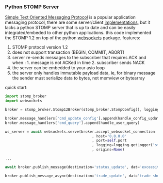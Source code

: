 
### Python STOMP Server

[Simple Text Oriented Messaging Protocol](https://en.wikipedia.org/wiki/Streaming_Text_Oriented_Messaging_Protocol) is a popular application messaging protocol, there are some server/client [implementations](https://stomp.github.io/implementations.html), but it lacks a python STOMP server that is up to date and can be easily integrated/embeded to other python applications.
this code implemented the STOMP 1.2 on top of the python [websockets](https://github.com/python-websockets) package. features:

1. STOMP protocol version 1.2
2. does not support transaction (BEGIN, COMMIT, ABORT)
3. server re-sends messages to the subscriber that requires ACK and when : 1. message is not ACKed in time 2. subscriber sends NACK
4. the server can be embedded to your asio loop
5. the server only handles immutable payload data, ie, for binary message the sender must serialize data to bytes, not memview or bytearray


quick start:
```python
import stomp_broker
import websockets

broker = stomp_broker.Stomp12Broker(stomp_broker.StompConfig(), logging.getLogger('stomp'), asyncio.get_running_loop())

broker.message_handlers['cmd_update_config'].append(handle_config_update)
broker.message_handlers['cmd_query'].append(handle_user_query)

ws_server = await websockets.serve(broker.accept_websocket_connection
                                        , host='0.0.0.0'
                                        , port=self.port
                                        , logging=logging.getLogger('stomp')
                                        , origins=None)

...

await broker.publish_message(destination='status_update', dat='exceesive latency', content_type=stomp_broker.CONTENT_PLAIN_TEXT)

broker.publish_message_async(destination='trade_update', dat='trade shutdown', content_type=stomp_broker.CONTENT_PLAIN_TEXT)

```
